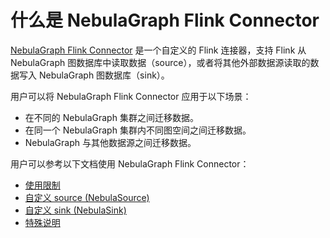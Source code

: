 # 什么是 NebulaGraph Flink Connector

[NebulaGraph Flink Connector](https://github.com/vesoft-inc/nebula-java/tree/v1.0/tools "点击前往 GitHub 网站") 是一个自定义的 Flink 连接器，支持 Flink 从 NebulaGraph 图数据库中读取数据（source），或者将其他外部数据源读取的数据写入 NebulaGraph 图数据库（sink）。

用户可以将 NebulaGraph Flink Connector 应用于以下场景：

- 在不同的 NebulaGraph 集群之间迁移数据。
- 在同一个 NebulaGraph 集群内不同图空间之间迁移数据。
- NebulaGraph 与其他数据源之间迁移数据。

用户可以参考以下文档使用 NebulaGraph Flink Connector：

- [使用限制](nf-ug-limitations.md)
- [自定义 source (NebulaSource)](nf-ug-customize-source.md)
- [自定义 sink (NebulaSink)](nf-ug-customize-sink.md)
- [特殊说明](nf-ug-notes.md)
